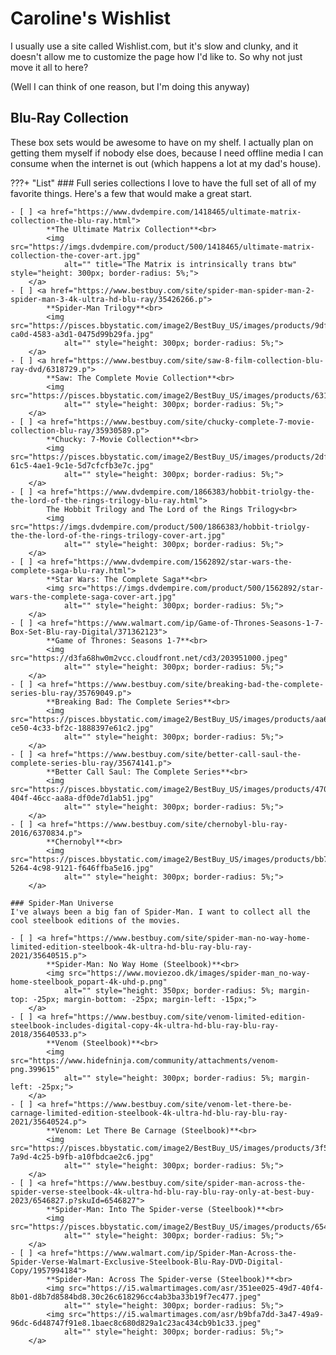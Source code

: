 # Caroline's Wishlist

I usually use a site called Wishlist.com, but it's slow and clunky,
and it doesn't allow me to customize the page how I'd like to.
So why not just move it all to here?

(Well I can think of one reason, but I'm doing this anyway)

## Blu-Ray Collection

These box sets would be awesome to have on my shelf.
I actually plan on getting them myself if nobody else does,
because I need offline media I can consume when the internet is out
(which happens a lot at my dad's house).

???+ "List"
    ### Full series collections
    I love to have the full set of all of my favorite things. Here's a few that would make a great start.

    - [ ] <a href="https://www.dvdempire.com/1418465/ultimate-matrix-collection-the-blu-ray.html">
            **The Ultimate Matrix Collection**<br>
            <img src="https://imgs.dvdempire.com/product/500/1418465/ultimate-matrix-collection-the-cover-art.jpg"
                alt="" title="The Matrix is intrinsically trans btw" style="height: 300px; border-radius: 5%;">
        </a>
    - [ ] <a href="https://www.bestbuy.com/site/spider-man-spider-man-2-spider-man-3-4k-ultra-hd-blu-ray/35426266.p">
            **Spider-Man Trilogy**<br>
            <img src="https://pisces.bbystatic.com/image2/BestBuy_US/images/products/9df09517-ca0d-4583-a3d1-0475d99b29fa.jpg"
                alt="" style="height: 300px; border-radius: 5%;">
        </a>
    - [ ] <a href="https://www.bestbuy.com/site/saw-8-film-collection-blu-ray-dvd/6318729.p">
            **Saw: The Complete Movie Collection**<br>
            <img src="https://pisces.bbystatic.com/image2/BestBuy_US/images/products/6318/6318729_sa.jpg"
                alt="" style="height: 300px; border-radius: 5%;">
        </a>
    - [ ] <a href="https://www.bestbuy.com/site/chucky-complete-7-movie-collection-blu-ray/35930589.p">
            **Chucky: 7-Movie Collection**<br>
            <img src="https://pisces.bbystatic.com/image2/BestBuy_US/images/products/2dfe3950-61c5-4ae1-9c1e-5d7cfcfb3e7c.jpg"
                alt="" style="height: 300px; border-radius: 5%;">
        </a>
    - [ ] <a href="https://www.dvdempire.com/1866383/hobbit-triolgy-the-the-lord-of-the-rings-trilogy-blu-ray.html">
            The Hobbit Trilogy and The Lord of the Rings Trilogy<br>
            <img src="https://imgs.dvdempire.com/product/500/1866383/hobbit-triolgy-the-the-lord-of-the-rings-trilogy-cover-art.jpg"
                alt="" style="height: 300px; border-radius: 5%;">
        </a>
    - [ ] <a href="https://www.dvdempire.com/1562892/star-wars-the-complete-saga-blu-ray.html">
            **Star Wars: The Complete Saga**<br>
            <img src="https://imgs.dvdempire.com/product/500/1562892/star-wars-the-complete-saga-cover-art.jpg"
                alt="" style="height: 300px; border-radius: 5%;">
        </a>
    - [ ] <a href="https://www.walmart.com/ip/Game-of-Thrones-Seasons-1-7-Box-Set-Blu-ray-Digital/371362123">
            **Game of Thrones: Seasons 1-7**<br>
            <img src="https://d3fa68hw0m2vcc.cloudfront.net/cd3/203951000.jpeg"
                alt="" style="height: 300px; border-radius: 5%;">
        </a>
    - [ ] <a href="https://www.bestbuy.com/site/breaking-bad-the-complete-series-blu-ray/35769049.p">
            **Breaking Bad: The Complete Series**<br>
            <img src="https://pisces.bbystatic.com/image2/BestBuy_US/images/products/aa6984d0-ce50-4c33-bf2c-1888397e61c2.jpg"
                alt="" style="height: 300px; border-radius: 5%;">
        </a>
    - [ ] <a href="https://www.bestbuy.com/site/better-call-saul-the-complete-series-blu-ray/35674141.p">
            **Better Call Saul: The Complete Series**<br>
            <img src="https://pisces.bbystatic.com/image2/BestBuy_US/images/products/470c8756-404f-46cc-aa8a-df0de7d1ab51.jpg"
                alt="" style="height: 300px; border-radius: 5%;">
        </a>
    - [ ] <a href="https://www.bestbuy.com/site/chernobyl-blu-ray-2016/6370834.p">
            **Chernobyl**<br>
            <img src="https://pisces.bbystatic.com/image2/BestBuy_US/images/products/bb7da9d6-5264-4c98-9121-f646ffba5e16.jpg"
                alt="" style="height: 300px; border-radius: 5%;">
        </a>

    ### Spider-Man Universe
    I've always been a big fan of Spider-Man. I want to collect all the cool steelbook editions of the movies.

    - [ ] <a href="https://www.bestbuy.com/site/spider-man-no-way-home-limited-edition-steelbook-4k-ultra-hd-blu-ray-blu-ray-2021/35640515.p">
            **Spider-Man: No Way Home (Steelbook)**<br>
            <img src="https://www.moviezoo.dk/images/spider-man_no-way-home-steelbook_popart-4k-uhd-p.png"
                alt="" style="height: 350px; border-radius: 5%; margin-top: -25px; margin-bottom: -25px; margin-left: -15px;">
        </a>
    - [ ] <a href="https://www.bestbuy.com/site/venom-limited-edition-steelbook-includes-digital-copy-4k-ultra-hd-blu-ray-blu-ray-2018/35640533.p">
            **Venom (Steelbook)**<br>
            <img src="https://www.hidefninja.com/community/attachments/venom-png.399615"
                alt="" style="height: 300px; border-radius: 5%; margin-left: -25px;">
        </a>
    - [ ] <a href="https://www.bestbuy.com/site/venom-let-there-be-carnage-limited-edition-steelbook-4k-ultra-hd-blu-ray-blu-ray-2021/35640524.p">
            **Venom: Let There Be Carnage (Steelbook)**<br>
            <img src="https://pisces.bbystatic.com/image2/BestBuy_US/images/products/3f5a8869-7a9d-4c25-b9fb-a10fbdcae2c6.jpg"
                alt="" style="height: 300px; border-radius: 5%;">
        </a>
    - [ ] <a href="https://www.bestbuy.com/site/spider-man-across-the-spider-verse-steelbook-4k-ultra-hd-blu-ray-blu-ray-only-at-best-buy-2023/6546827.p?skuId=6546827">
            **Spider-Man: Into The Spider-verse (Steelbook)**<br>
            <img src="https://pisces.bbystatic.com/image2/BestBuy_US/images/products/6546/6546827_sd.jpg"
                alt="" style="height: 300px; border-radius: 5%;">
        </a>
    - [ ] <a href="https://www.walmart.com/ip/Spider-Man-Across-the-Spider-Verse-Walmart-Exclusive-Steelbook-Blu-Ray-DVD-Digital-Copy/1957994184">
            **Spider-Man: Across The Spider-verse (Steelbook)**<br>
            <img src="https://i5.walmartimages.com/asr/351ee025-49d7-40f4-8b01-d8b7d8584bd8.30c26c618296cc4ab3ba33b19f7ec477.jpeg"
                alt="" style="height: 300px; border-radius: 5%;">
            <img src="https://i5.walmartimages.com/asr/b9bfa7dd-3a47-49a9-96dc-6d48747f91e8.1baec8c680d829a1c23ac434cb9b1c33.jpeg"
                alt="" style="height: 300px; border-radius: 5%;">
        </a>
    
<!--

## Presents

Stuff I wish for for my birthday, or just in general

## Ultimate Consoles

This is my little collection of parts that I think would make these
retro consoles into their best selves.
Mods like optical drive emulators, HDMI kits, and storage upgrades.

### The Ultimate Gamecube

Almost every part of the Gamecube can be replaced with custom parts!

### The Ultimate PlayStation 2

The PS2, combined with a softmod and these mods
is possibly the best way to play most generation 5 games.

### The Ultimate Xbox 360

The stock Xbox 360 is a powerhouse of gaming,
and the best way to experince it is to collect all of
the official accessories, plus a huge hard drive!

- Xbox 360 Arcade console
- HD DVD Player
- RGH 3.0 modchip
- Kinect
- Kinect to USB adapter
- Official Chatpad
- Official headset
- 4TB SATA hard drive
- Guitar controller for Guitar Hero
- Drum kit for Rock Band
- Microphone for Rock Band
- Brand new fan mod

-->